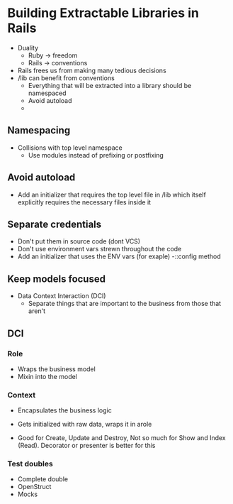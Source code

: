 # Building Extractable Libraries in Rails

- Duality
  - Ruby -> freedom
  - Rails -> conventions
- Rails frees us from making many tedious decisions
- /lib can benefit from conventions
  - Everything that will be extracted into a library should be namespaced
  - Avoid autoload
  -

## Namespacing
- Collisions with top level namespace
  - Use modules instead of prefixing or postfixing

## Avoid autoload
- Add an initializer that requires the top level file in /lib which itself explicitly requires the necessary files inside it

## Separate credentials
- Don't put them in source code (dont VCS)
- Don't use environment vars strewn throughout the code
- Add an initializer that uses the ENV vars (for exaple)
  -::config method

## Keep models focused
- Data Context Interaction (DCI)
  - Separate things that are important to the business from those that aren't

## DCI

### Role
- Wraps the business model
- Mixin into the model
### Context
- Encapsulates the business logic
- Gets initialized with raw data, wraps it in arole

- Good for Create, Update and Destroy, Not so much for Show and Index (Read). Decorator or presenter is better for this


### Test doubles
- Complete double
- OpenStruct
- Mocks


